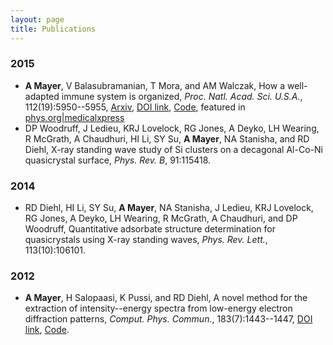 ```yaml
---
layout: page
title: Publications
---
```


### 2015

*    **A Mayer**, V Balasubramanian, T Mora, and AM Walczak, How a well-adapted immune system is organized, *Proc. Natl. Acad. Sci. U.S.A.*, 112(19):5950--5955, [Arxiv](http://arxiv.org/abs/1407.6888), [DOI link](http://dx.doi.org/10.1073/pnas.1421827112), [Code](https://github.com/andim/optimmune), featured in [phys.org|medicalxpress](http://medicalxpress.com/news/2015-05-host-thyself-immune-self-organizes-minimize.html)
*    DP Woodruff, J Ledieu, KRJ Lovelock, RG Jones, A Deyko, LH Wearing, R McGrath, A Chaudhuri, HI Li, SY Su, **A Mayer**, NA Stanisha, and RD Diehl, X-ray standing wave study of Si clusters on a decagonal Al-Co-Ni quasicrystal surface, *Phys. Rev. B*, 91:115418.

### 2014

*    RD Diehl, HI Li, SY Su, **A Mayer**, NA Stanisha, J Ledieu, KRJ Lovelock, RG Jones, A Deyko, LH Wearing, R McGrath, A Chaudhuri, and DP Woodruff, Quantitative adsorbate structure determination for quasicrystals using X-ray standing waves, *Phys. Rev. Lett.*, 113(10):106101.

### 2012

*    **A Mayer**, H Salopaasi, K Pussi, and RD Diehl, A novel method for the extraction of intensity--energy spectra from low-energy electron diffraction patterns, *Comput. Phys. Commun.*, 183(7):1443--1447, [DOI link](http://dx.doi.org/10.1016/j.cpc.2012.02.019), [Code](https://github.com/andim/easyleed).

